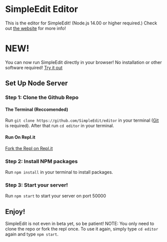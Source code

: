 # SimpleEdit Editor
This is the editor for SimpleEdit! (Node.js 14.00 or higher required.)
Check out [the website](https://simpleedit.github.io "Visit the SimpleEdit website") for more info!

# NEW!
You can now run SimpleEdit directly in your browser! No installation or other software required! [Try it out](https://editor.simpleedit.repl.co "Visit the SimpleEdit web app")

## Set Up Node Server
### Step 1: Clone the Github Repo
#### The Terminal (Reccomended)
Run `git clone https://github.com/SimpleEdit/editor` in your terminal ([Git](https://git-scm.com/downloads "Download Git") is required).
After that run `cd editor` in your terminal.
#### Run On Repl.it
[Fork the Repl on Repl.it](https://repl.it/@WilliamHorning/editor#README.md "Fork to run the editor on Repl.it")
### Step 2: Install NPM packages
Run `npm install` in your terminal to install packages.
### Step 3: Start your server!
Run `npm start` to start your server on port 50000

## Enjoy!
SimpleEdit is not even in beta yet, so be patient!
NOTE: You only need to clone the repo or fork the repl once. To use it again, simply type `cd editor` again and type `npm start`.
